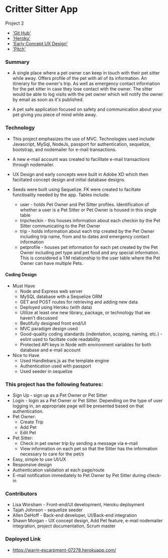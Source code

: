 # Critter Sitter App
Project 2

* ['Git Hub'](https://github.com/lisaworsham/project2)
* ['Heroku'](http://projecttwo2.herokuapp.com/)
* ['Early Concept UX Design'](https://xd.adobe.com/view/b9dc6cd7-bed3-4fef-9d17-9a2788625088-ec8f/)
* ['Pitch'](https://docs.google.com/presentation/d/1tm3dkqf8nOqXciRqlrEbQRcGtAWxNU64Ym6ECxAbIwA/edit?usp=sharing)


### Summary
* A single place where a pet owner can keep in touch with their pet sitter while away. Offers profile of the pet with all of its information. An itinerary for the owner's trip. As well as emergency contact information for the pet sitter in case they lose contact with the owner. The sitter would be able to log visits with the pet owner which will notify the owner by email as soon as it's published. 

* A pet safe application focused on safety and communication about your pet giving you piece of mind while away.

### Technology
* This project emphasizes the use of MVC. Technologies used include Javascript, MySql, NodeJs, passport for authentication, sequelize, bootstrap, and nodemailer for e-mail transactions. 

* A new e-mail account was created to facilitate e-mail transactions through nodemailer.

* UX Design and early concepts were built in Adobe XD which then faciltated concept design and initial database designs. 

* Seeds were built using Sequelize. FK were created to faciltate functioality needed by the app. Tables include:

    * user - holds Pet Owner and Pet Sitter profiles. Identification of whether a user is a Pet Sitter or Pet Owner is housed in this single table
    * tripcheckin - this houses information about each checkin by the Pet Sitter communicating to the Pet Owner
    * trip - holds information about each trip created by the Pet Owner including trip name, from and to dates and emergency contact information
    * petprofile - houses pet information for each pet created by the Pet Owner including pet type and pet food and any special information. This is considered a 1:M relationship to the user table where the Pet Owner can have multiple Pets. 

#### Coding Design
* Must Have
    * Node and Express web server
    * MySQL database with a Sequelize ORM
    * GET and POST routes for retrieving and adding new data
    * Deployed using Heroku (with data)
    * Utilize at least one new library, package, or technology that we haven’t discussed
    * Beutifully designed front end/UI
    * MVC paradigm design used
    * Good-quality coding standards (indentation, scoping, naming, etc.) - eslint used to faciltate code readability 
    * Protected API keys in Node with environment variables for both database and e-mail account
* Nice to Have
    * Used Handlebars.js as the template engine
    * Authentication used with passport
    * Used seeder in sequelize

### This project has the following features: 
* Sign Up - sign up as a Pet Owner or Pet Sitter
* Login - login as a Pet Owner or Pet Sitter. Depending on the type of user logging in, an appropriate page will be presented based on that authentication. 
* Pet Owner:
    * Create Trip
    * Add Pet
    * Edit Pet
* Pet Sitter:
    * Check in pet owner trip by sending a message via e-mail
    * View information on each pet so that the Sitter has the information necessary to care for the pet/s
* Easy, simple to use UI/UX
* Responsive design
* Authentication validation at each page/route
* E-mail notification immediately to Pet Owner by Pet Sitter during check-in

### Contributors
* Lisa Worsham - Front-end/UI development, Heroku deployment
* Tajah Johnson - sequelize seeder 
* Allen DeHoff - Back-end developer, UI/Back-end integration
* Shawn Morgan - UX concept design, Add Pet feature, e-mail nodemailer integration, project documentation, Scrum master 

### Deployed Link
* https://warm-escarpment-07278.herokuapp.com/
